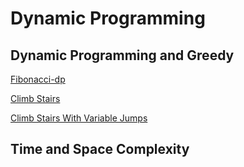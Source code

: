 # Dynamic Programming

## Dynamic Programming and Greedy

[Fibonacci-dp](https://thatbeautifuldream.github.io/pepcoding-dsa/lecture-040/fibonacci-dp.html)

[Climb Stairs](https://thatbeautifuldream.github.io/pepcoding-dsa/lecture-040/climb-stairs.html)

[Climb Stairs With Variable Jumps](https://thatbeautifuldream.github.io/pepcoding-dsa/lecture-041/climb-stairs-with-variable-jumps.html)

## Time and Space Complexity

